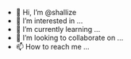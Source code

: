 - 👋 Hi, I’m @shallize
- 👀 I’m interested in ...
- 🌱 I’m currently learning ...
- 💞️ I’m looking to collaborate on ...
- 📫 How to reach me ...

<!---
shallize/shallize is a ✨ special ✨ repository because its `README.md` (this file) appears on your GitHub profile.
You can click the Preview link to take a look at your changes.
--->

